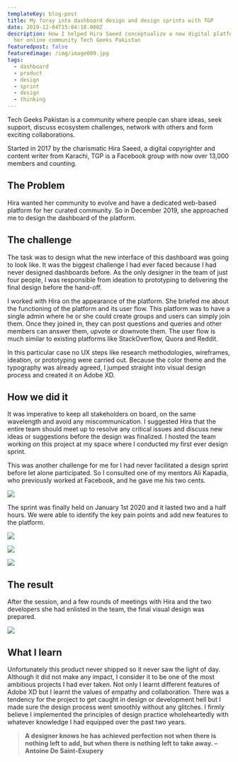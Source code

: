 ```yaml
---
templateKey: blog-post
title: My foray into dashboard design and design sprints with TGP
date: 2019-12-04T15:04:10.000Z
description: How I helped Hira Saeed conceptualize a new digital platform for
  her online community Tech Geeks Pakistan
featuredpost: false
featuredimage: /img/image009.jpg
tags:
  - dashboard
  - product
  - design
  - sprint
  - design
  - thinking
---
```

Tech Geeks Pakistan is a community where people can share ideas, seek support, discuss ecosystem challenges, network with others and form exciting collaborations.

Started in 2017 by the charismatic Hira Saeed, a digital copyrighter and content writer from Karachi, TGP is a Facebook group with now over 13,000 members and counting. 

## The Problem

Hira wanted her community to evolve and have a dedicated web-based platform for her curated community. So in December 2019, she approached me to design the dashboard of the platform.

## The challenge

The task was to design what the new interface of this dashboard was going to look like. It was the biggest challenge I had ever faced because I had never designed dashboards before. As the only designer in the team of just four people, I was responsible from ideation to prototyping to delivering the final design before the hand-off.

I worked with Hira on the appearance of the platform. She briefed me about the functioning of the platform and its user flow. This platform was to have a single admin where he or she could create groups and users can simply join them. Once they joined in, they can post questions and queries and other members can answer them, upvote or downvote them. The user flow is much similar to existing platforms like StackOverflow, Quora and Reddit.

In this particular case no UX steps like research methodologies, wireframes, ideation, or prototyping were carried out. Because the color theme and the typography was already agreed, I jumped straight into visual design process and created it on Adobe XD.

## How we did it

It was imperative to keep all stakeholders on board, on the same wavelength and avoid any miscommunication. I suggested Hira that the entire team should meet up to resolve any critical issues and discuss new ideas or suggestions before the design was finalized. I hosted the team working on this project at my space where I conducted my first ever design sprint.

This was another challenge for me for I had never facilitated a design sprint before let alone participated. So I consulted one of my mentors Ali Kapadia, who previously worked at Facebook, and he gave me his two cents.

![](/img/image005.png)

The sprint was finally held on January 1st 2020 and it lasted two and a half hours. We were able to identify the key pain points and add new features to the platform.

![](/img/image006.jpg)

![](/img/image007.jpg)

![](/img/image008.jpg)

## The result

After the session, and a few rounds of meetings with Hira and the two developers she had enlisted in the team, the final visual design was prepared.

![](/img/image009.jpg)

## What I learn

Unfortunately this product never shipped so it never saw the light of day. Although it did not make any impact, I consider it to be one of the most ambitious projects I had ever taken. Not only I learnt different features of Adobe XD but I learnt the values of empathy and collaboration. There was a tendency for the project to get caught in design or development hell but I made sure the design process went smoothly without any glitches. I firmly believe I implemented the principles of design practice wholeheartedly with whatever knowledge I had equipped over the past two years.

> **A designer knows he has achieved perfection not when there is nothing left to add, but when there is nothing left to take away. – Antoine De Saint-Exupery**